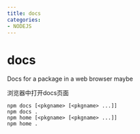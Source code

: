 ```yaml
---
title: docs
categories: 
- NODEJS
---
```

# docs
Docs for a package in a web browser maybe

浏览器中打开docs页面

```
npm docs [<pkgname> [<pkgname> ...]]
npm docs .
npm home [<pkgname> [<pkgname> ...]]
npm home .
```
